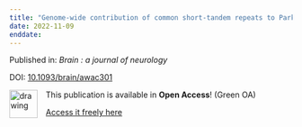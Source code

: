 ```yaml
---
title: "Genome-wide contribution of common short-tandem repeats to Parkinson's disease genetic risk."
date: 2022-11-09
enddate:
---
```


Published in: *Brain : a journal of neurology*

DOI: [10.1093/brain/awac301](https://doi.org/10.1093/brain/awac301)

<img src="https://upload.wikimedia.org/wikipedia/commons/thumb/9/90/Open_Access_logo_PLoS_white_green.svg/576px-Open_Access_logo_PLoS_white_green.svg.png" alt="drawing" width="50" align="left"/> &nbsp;&nbsp;&nbsp;This publication is available in **Open Access**! (Green OA)

&nbsp;&nbsp;&nbsp;<a href="https://doi.org/10.1101/2021.07.01.21259645" download>Access it freely here</a>


